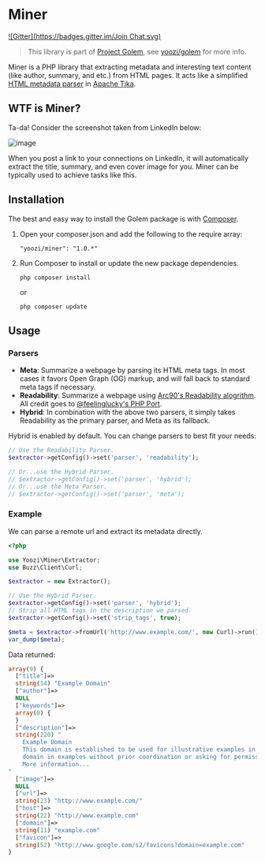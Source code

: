 Miner
==========
[![Gitter](https://badges.gitter.im/Join Chat.svg)](https://gitter.im/yoozi/miner?utm_source=badge&utm_medium=badge&utm_campaign=pr-badge&utm_content=badge)

> This library is part of [Project Golem](http://golem.yoozi.cn/), see [yoozi/golem](https://github.com/yoozi/golem) for more info.

Miner is a PHP library that extracting metadata and interesting text content (like author, summary, and etc.) from HTML pages.
It acts like a simplified [HTML metadata parser](https://tika.apache.org/1.4/formats.html#HyperText_Markup_Language) in [Apache Tika](https://tika.apache.org/).

## WTF is Miner?

Ta-da! Consider the screenshot taken from LinkedIn below: 

![image](https://cloud.githubusercontent.com/assets/275750/2751070/1773aa32-c8ae-11e3-9de3-e022ddcb851f.png)

When you post a link to your connections on LinkedIn, it will automatically extract the title, summary, and even cover image for you. Miner can be typically used to achieve tasks like this.

## Installation

The best and easy way to install the Golem package is with [Composer](https://getcomposer.org).

1. Open your composer.json and add the following to the require array:

    ```
    "yoozi/miner": "1.0.*"
    ```

2. Run Composer to install or update the new package dependencies.

    ```
    php composer install
    ```

    or

    ```
    php composer update
    ```

## Usage

### Parsers

* **Meta**: Summarize a webpage by parsing its HTML meta tags. In most cases it favors Open Graph (OG) markup, and will fall back to standard meta tags if necessary.
* **Readability**: Summarize a webpage using [Arc90's Readability alogrithm](https://code.google.com/p/arc90labs-readability/). All credit goes to [@feelinglucky's PHP Port](https://github.com/feelinglucky/php-readability).
* **Hybrid**: In combination with the above two parsers, it simply takes Readability as the primary parser, and Meta as its fallback.

Hybrid is enabled by default. You can change parsers to best fit your needs:
```php
// Use the Readability Parser.
$extractor->getConfig()->set('parser', 'readability');

// Or...use the Hybrid Parser.
// $extractor->getConfig()->set('parser', 'hybrid');
// Or...use the Meta Parser.
// $extractor->getConfig()->set('parser', 'meta');
```

### Example

We can parse a remote url and extract its metadata directly.
```php
<?php

use Yoozi\Miner\Extractor;
use Buzz\Client\Curl;

$extractor = new Extractor();

// Use the Hybrid Parser.
$extractor->getConfig()->set('parser', 'hybrid');
// Strip all HTML tags in the description we parsed.
$extractor->getConfig()->set('strip_tags', true);

$meta = $extractor->fromUrl('http://www.example.com/', new Curl)->run();
var_dump($meta);
```

Data returned:

```php
array(9) {
  ["title"]=>
  string(14) "Example Domain"
  ["author"]=>
  NULL
  ["keywords"]=>
  array(0) {
  }
  ["description"]=>
  string(220) "
    Example Domain
    This domain is established to be used for illustrative examples in documents. You may use this
    domain in examples without prior coordination or asking for permission.
    More information...
"
  ["image"]=>
  NULL
  ["url"]=>
  string(23) "http://www.example.com/"
  ["host"]=>
  string(22) "http://www.example.com"
  ["domain"]=>
  string(11) "example.com"
  ["favicon"]=>
  string(52) "http://www.google.com/s2/favicons?domain=example.com"
}
```